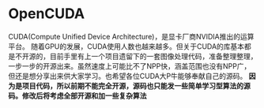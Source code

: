 # OpenCUDA
CUDA(Compute Unified Device Architecture)，是显卡厂商NVIDIA推出的运算平台。
随着GPU的发展，CUDA使用人数也越来越多。但关于CUDA的库基本都是不开源的，目前手里有上一个项目遗留下的一套图像处理代码，准备整理整理，一步一步的开源出来。虽然速度上可能比不了NPP快，涵盖范围也没有NPP广，但还是想分享出来供大家学习。也希望各位CUDA大P牛能够奉献自己的源码。
**因为是项目代码，所以前期不能完全开源，源码也只能发一些简单学习型算法的源码。修改后将考虑全部开源和加一些复杂算法**